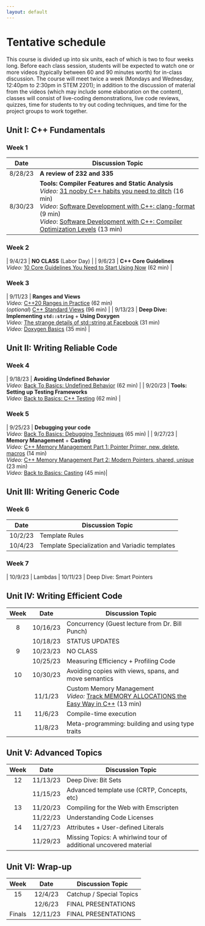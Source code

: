 ```yaml
---
layout: default
---
```



# Tentative schedule

This course is divided up into six units, each of which is two to four weeks long.  Before each class session, students will be expected to watch one or more videos (typically between 60 and 90 minutes worth) for in-class discussion.  The course will meet twice a week (Mondays and Wednesday, 12:40pm to 2:30pm in STEM 2201); in addition to the discussion of material from the videos (which may include some elaboration on the content), classes will consist of live-coding demonstrations, live code reviews, quizzes, time for students to try out coding techniques, and time for the project groups to work together.

## Unit I: C++ Fundamentals

### Week 1

| Date     | Discussion Topic                    |
|:--------:|-------------------------------------|
| 8/28/23  | **A review of 232 and 335**         |
| 8/30/23  | **Tools: Compiler Features and Static Analysis** <br> *Video:* [31 nooby C++ habits you need to ditch](https://www.youtube.com/watch?v=i_wDa2AS_8w) (16 min) <br> *Video*: [Software Development with C++: clang-format](https://www.youtube.com/watch?v=YNv_g6ceL0w) (9 min) <br> *Video*: [Software Development with C++: Compiler Optimization Levels](https://www.youtube.com/watch?v=Gwvn8ruzXT8) (13 min)

### Week 2

| 9/4/23   | **NO CLASS** (Labor Day)            |
| 9/6/23   | **C++ Core Guidelines** <br> *Video:* [10 Core Guidelines You Need to Start Using Now](https://www.youtube.com/watch?v=XkDEzfpdcSg) (62 min) |


### Week 3

| 9/11/23  | **Ranges and Views** <br> *Video:* [C++20 Ranges in Practice](https://www.youtube.com/watch?v=L0bhZp6HMDM) (62 min) <br> (*optional*) [C++ Standard Views](https://www.youtube.com/watch?v=qv29fo9sUjY) (96 min) |
| 9/13/23  | **Deep Dive: Implementing `std::string`** + **Using Doxygen** <br> *Video:* [The strange details of std::string at Facebook](https://www.youtube.com/watch?v=kPR8h4-qZdk) (31 min) <br> *Video:* [Doxygen Basics](https://www.youtube.com/watch?v=TtRn3HsOm1s) (35 min) |

## Unit II: Writing Reliable Code

### Week 4

| 9/18/23  | **Avoiding Undefined Behavior** <br> *Video:* [Back To Basics: Undefined Behavior](https://www.youtube.com/watch?v=NpL9YnxnOqM) (62 min) |
| 9/20/23  | **Tools: Setting up Testing Frameworks** <br> *Video:* [Back to Basics: C++ Testing](https://www..youtube.com/watch?v=SAM4rWaIvUQ) (62 min) |

### Week 5

| 9/25/23  | **Debugging your code** <br> *Video:* [Back To Basics: Debugging Techniques](https://www.youtube.com/watch?v=M7fV-eQwxrY) (65 min) |
| 9/27/23  | **Memory Management** + **Casting** <br> *Video:* [C++ Memory Management Part 1: Pointer Primer, new, delete, macros](https://www.youtube.com/watch?v=DuJxoTzrCLY) (14 min) <br> *Video:* [C++ Memory Management Part 2: Modern Pointers, shared, unique](https://www.youtube.com/watch?v=u_FEZDfBPk8) (23 min) <br> *Video:* [Back to Basics: Casting](https://www.youtube.com/watch?v=2h2hdRqRIRk) (45 min)|

## Unit III: Writing Generic Code

### Week 6

| Date     | Discussion Topic           |
|:--------:|----------------------------|
| 10/2/23  | Template Rules
| 10/4/23  | Template Specialization and Variadic templates

### Week 7

| 10/9/23  | Lambdas
| 10/11/23 | Deep Dive: Smart Pointers

## Unit IV: Writing Efficient Code

| Week | Date     | Discussion Topic           |
|:----:|:--------:|----------------------------|
| 8    | 10/16/23 | Concurrency (Guest lecture from Dr. Bill Punch)
|      | 10/18/23 | STATUS UPDATES
| 9    | 10/23/23 | NO CLASS
|      | 10/25/23 | Measuring Efficiency + Profiling Code
| 10   | 10/30/23 | Avoiding copies with views, spans, and move semantics
|      | 11/1/23  | Custom Memory Management <br> *Video:* [Track MEMORY ALLOCATIONS the Easy Way in C++](https://www.youtube.com/watch?v=sLlGEUO_EGE) (13 min)
| 11   | 11/6/23  | Compile-time execution
|      | 11/8/23  | Meta-programming: building and using type traits

## Unit V: Advanced Topics

| Week | Date     | Discussion Topic           |
|:----:|:--------:|----------------------------|
| 12   | 11/13/23 | Deep Dive: Bit Sets
|      | 11/15/23 | Advanced template use (CRTP, Concepts, etc)
| 13   | 11/20/23 | Compiling for the Web with Emscripten
|      | 11/22/23 | Understanding Code Licenses
| 14   | 11/27/23 | Attributes + User-defined Literals
|      | 11/29/23 | Missing Topics: A whirlwind tour of additional uncovered material

## Unit VI: Wrap-up

| Week | Date     | Discussion Topic           |
|:----:|:--------:|----------------------------|
| 15   | 12/4/23  | Catchup / Special Topics
|      | 12/6/23  | FINAL PRESENTATIONS
| Finals | 12/11/23 | FINAL PRESENTATIONS
